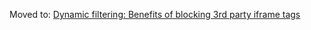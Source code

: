 Moved to: [Dynamic filtering: Benefits of blocking 3rd party iframe tags](./Dynamic-filtering%3A-Benefits-of-blocking-3rd-party-iframe-tags)
